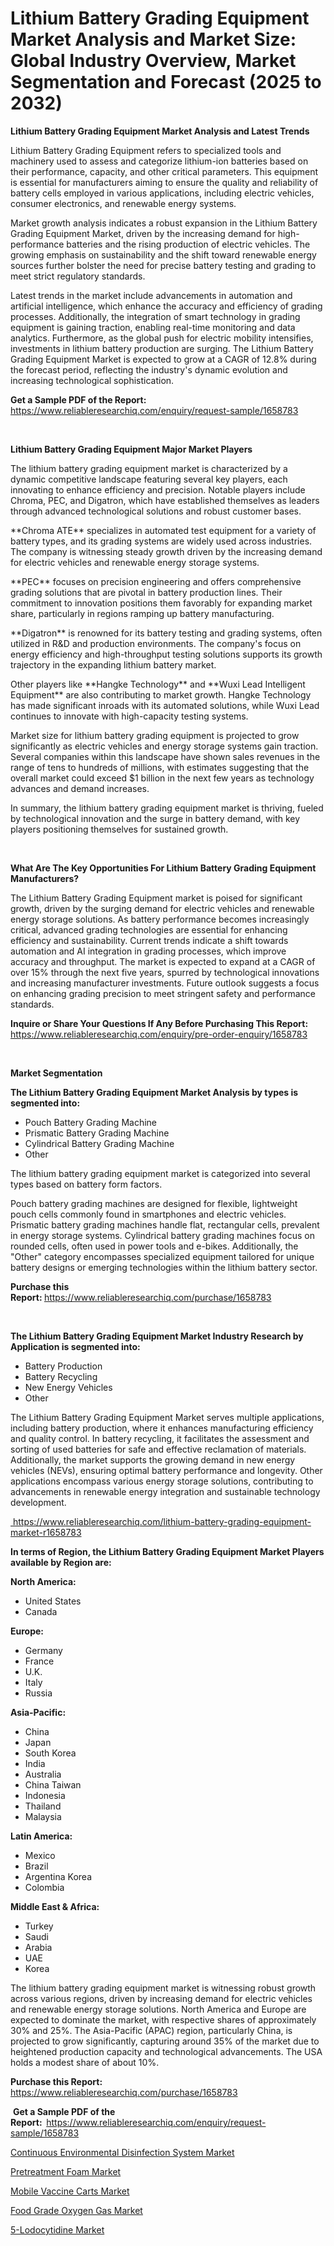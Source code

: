 <p><h1>Lithium Battery Grading Equipment Market Analysis and Market Size: Global Industry Overview, Market Segmentation and Forecast (2025 to 2032)</h1></p><p><strong>Lithium Battery Grading Equipment Market Analysis and Latest Trends</strong></p>
<p><p>Lithium Battery Grading Equipment refers to specialized tools and machinery used to assess and categorize lithium-ion batteries based on their performance, capacity, and other critical parameters. This equipment is essential for manufacturers aiming to ensure the quality and reliability of battery cells employed in various applications, including electric vehicles, consumer electronics, and renewable energy systems.</p><p>Market growth analysis indicates a robust expansion in the Lithium Battery Grading Equipment Market, driven by the increasing demand for high-performance batteries and the rising production of electric vehicles. The growing emphasis on sustainability and the shift toward renewable energy sources further bolster the need for precise battery testing and grading to meet strict regulatory standards.</p><p>Latest trends in the market include advancements in automation and artificial intelligence, which enhance the accuracy and efficiency of grading processes. Additionally, the integration of smart technology in grading equipment is gaining traction, enabling real-time monitoring and data analytics. Furthermore, as the global push for electric mobility intensifies, investments in lithium battery production are surging. The Lithium Battery Grading Equipment Market is expected to grow at a CAGR of 12.8% during the forecast period, reflecting the industry's dynamic evolution and increasing technological sophistication.</p></p>
<p><strong>Get a Sample PDF of the Report:&nbsp;</strong> <a href="https://www.reliableresearchiq.com/enquiry/request-sample/1658783?utm_campaign=1119&utm_medium=2&utm_source=Github&utm_content=ia&utm_term=23032025&utm_id=lithium-battery-grading-equipment">https://www.reliableresearchiq.com/enquiry/request-sample/1658783</a></p>
<p>&nbsp;</p>
<p><strong>Lithium Battery Grading Equipment Major Market Players</strong></p>
<p><p>The lithium battery grading equipment market is characterized by a dynamic competitive landscape featuring several key players, each innovating to enhance efficiency and precision. Notable players include Chroma, PEC, and Digatron, which have established themselves as leaders through advanced technological solutions and robust customer bases.</p><p>**Chroma ATE** specializes in automated test equipment for a variety of battery types, and its grading systems are widely used across industries. The company is witnessing steady growth driven by the increasing demand for electric vehicles and renewable energy storage systems.</p><p>**PEC** focuses on precision engineering and offers comprehensive grading solutions that are pivotal in battery production lines. Their commitment to innovation positions them favorably for expanding market share, particularly in regions ramping up battery manufacturing.</p><p>**Digatron** is renowned for its battery testing and grading systems, often utilized in R&D and production environments. The company's focus on energy efficiency and high-throughput testing solutions supports its growth trajectory in the expanding lithium battery market.</p><p>Other players like **Hangke Technology** and **Wuxi Lead Intelligent Equipment** are also contributing to market growth. Hangke Technology has made significant inroads with its automated solutions, while Wuxi Lead continues to innovate with high-capacity testing systems.</p><p>Market size for lithium battery grading equipment is projected to grow significantly as electric vehicles and energy storage systems gain traction. Several companies within this landscape have shown sales revenues in the range of tens to hundreds of millions, with estimates suggesting that the overall market could exceed $1 billion in the next few years as technology advances and demand increases.</p><p>In summary, the lithium battery grading equipment market is thriving, fueled by technological innovation and the surge in battery demand, with key players positioning themselves for sustained growth.</p></p>
<p>&nbsp;</p>
<p><strong>What Are The Key Opportunities For Lithium Battery Grading Equipment Manufacturers?</strong></p>
<p><p>The Lithium Battery Grading Equipment market is poised for significant growth, driven by the surging demand for electric vehicles and renewable energy storage solutions. As battery performance becomes increasingly critical, advanced grading technologies are essential for enhancing efficiency and sustainability. Current trends indicate a shift towards automation and AI integration in grading processes, which improve accuracy and throughput. The market is expected to expand at a CAGR of over 15% through the next five years, spurred by technological innovations and increasing manufacturer investments. Future outlook suggests a focus on enhancing grading precision to meet stringent safety and performance standards.</p></p>
<p><strong>Inquire or Share Your Questions If Any Before Purchasing This Report:</strong> <a href="https://www.reliableresearchiq.com/enquiry/pre-order-enquiry/1658783?utm_campaign=1119&utm_medium=2&utm_source=Github&utm_content=ia&utm_term=23032025&utm_id=lithium-battery-grading-equipment">https://www.reliableresearchiq.com/enquiry/pre-order-enquiry/1658783</a></p>
<p>&nbsp;</p>
<p><strong>Market Segmentation</strong></p>
<p><strong>The Lithium Battery Grading Equipment Market Analysis by types is segmented into:</strong></p>
<p><ul><li>Pouch Battery Grading Machine</li><li>Prismatic Battery Grading Machine</li><li>Cylindrical Battery Grading Machine</li><li>Other</li></ul></p>
<p><p>The lithium battery grading equipment market is categorized into several types based on battery form factors. </p><p>Pouch battery grading machines are designed for flexible, lightweight pouch cells commonly found in smartphones and electric vehicles. Prismatic battery grading machines handle flat, rectangular cells, prevalent in energy storage systems. Cylindrical battery grading machines focus on rounded cells, often used in power tools and e-bikes. Additionally, the "Other" category encompasses specialized equipment tailored for unique battery designs or emerging technologies within the lithium battery sector.</p></p>
<p><strong>Purchase this Report:&nbsp;</strong><a href="https://www.reliableresearchiq.com/purchase/1658783?utm_campaign=1119&utm_medium=2&utm_source=Github&utm_content=ia&utm_term=23032025&utm_id=lithium-battery-grading-equipment">https://www.reliableresearchiq.com/purchase/1658783</a></p>
<p>&nbsp;</p>
<p><strong>The Lithium Battery Grading Equipment Market Industry Research by Application is segmented into:</strong></p>
<p><ul><li>Battery Production</li><li>Battery Recycling</li><li>New Energy Vehicles</li><li>Other</li></ul></p>
<p><p>The Lithium Battery Grading Equipment Market serves multiple applications, including battery production, where it enhances manufacturing efficiency and quality control. In battery recycling, it facilitates the assessment and sorting of used batteries for safe and effective reclamation of materials. Additionally, the market supports the growing demand in new energy vehicles (NEVs), ensuring optimal battery performance and longevity. Other applications encompass various energy storage solutions, contributing to advancements in renewable energy integration and sustainable technology development.</p></p>
<p><a href="https://www.reliableresearchiq.com/lithium-battery-grading-equipment-market-r1658783?utm_campaign=1119&utm_medium=2&utm_source=Github&utm_content=ia&utm_term=23032025&utm_id=lithium-battery-grading-equipment">&nbsp;https://www.reliableresearchiq.com/lithium-battery-grading-equipment-market-r1658783</a></p>
<p><strong>In terms of Region, the Lithium Battery Grading Equipment Market Players available by Region are:</strong></p>
<p>
    <p> <strong> North America: </strong>
        <ul>
            <li>United States</li>
            <li>Canada</li>
        </ul>
        </p> 
    <p> <strong> Europe: </strong>
        <ul>
            <li>Germany</li>
            <li>France</li>
            <li>U.K.</li>
            <li>Italy</li>
            <li>Russia</li>
        </ul>
        </p> 
    <p> <strong> Asia-Pacific: </strong>
        <ul>
            <li>China</li>
            <li>Japan</li>
            <li>South Korea</li>
            <li>India</li>
            <li>Australia</li>
            <li>China Taiwan</li>
            <li>Indonesia</li>
            <li>Thailand</li>
            <li>Malaysia</li>
        </ul>
        </p> 
    <p> <strong> Latin America: </strong>
        <ul>
            <li>Mexico</li>
            <li>Brazil</li>
            <li>Argentina Korea</li>
            <li>Colombia</li>
        </ul>
        </p> 
    <p> <strong> Middle East & Africa: </strong>
        <ul>
            <li>Turkey</li>
            <li>Saudi</li>
            <li>Arabia</li>
            <li>UAE</li>
            <li>Korea</li>
        </ul>
    </p>
    </p>
<p><p>The lithium battery grading equipment market is witnessing robust growth across various regions, driven by increasing demand for electric vehicles and renewable energy storage solutions. North America and Europe are expected to dominate the market, with respective shares of approximately 30% and 25%. The Asia-Pacific (APAC) region, particularly China, is projected to grow significantly, capturing around 35% of the market due to heightened production capacity and technological advancements. The USA holds a modest share of about 10%.</p></p>
<p><strong>Purchase this Report: </strong><a href="https://www.reliableresearchiq.com/purchase/1658783?utm_campaign=1119&utm_medium=2&utm_source=Github&utm_content=ia&utm_term=23032025&utm_id=lithium-battery-grading-equipment">https://www.reliableresearchiq.com/purchase/1658783</a></p>
<p>&nbsp;<strong>Get a Sample PDF of the Report:&nbsp;&nbsp;</strong><a href="https://www.reliableresearchiq.com/enquiry/request-sample/1658783?utm_campaign=1119&utm_medium=2&utm_source=Github&utm_content=ia&utm_term=23032025&utm_id=lithium-battery-grading-equipment">https://www.reliableresearchiq.com/enquiry/request-sample/1658783</a></p>
<p><strong></strong></p>
<p><p><a href="https://github.com/mismannely/Market-Research-Report-List-1/blob/main/continuous-environmental-disinfection-system-market.md?utm_campaign=1119&utm_medium=2&utm_source=Github&utm_content=ia&utm_term=23032025&utm_id=lithium-battery-grading-equipment">Continuous Environmental Disinfection System Market</a></p><p><a href="https://github.com/myongfranzcs/Market-Research-Report-List-1/blob/main/pretreatment-foam-market.md?utm_campaign=1119&utm_medium=2&utm_source=Github&utm_content=ia&utm_term=23032025&utm_id=lithium-battery-grading-equipment">Pretreatment Foam Market</a></p><p><a href="https://github.com/lonanweaseh4/Market-Research-Report-List-1/blob/main/mobile-vaccine-carts-market.md?utm_campaign=1119&utm_medium=2&utm_source=Github&utm_content=ia&utm_term=23032025&utm_id=lithium-battery-grading-equipment">Mobile Vaccine Carts Market</a></p><p><a href="https://github.com/biandnikelrs/Market-Research-Report-List-1/blob/main/food-grade-oxygen-gas-market.md?utm_campaign=1119&utm_medium=2&utm_source=Github&utm_content=ia&utm_term=23032025&utm_id=lithium-battery-grading-equipment">Food Grade Oxygen Gas Market</a></p><p><a href="https://github.com/tentandyik/Market-Research-Report-List-1/blob/main/5-lodocytidine-market.md?utm_campaign=1119&utm_medium=2&utm_source=Github&utm_content=ia&utm_term=23032025&utm_id=lithium-battery-grading-equipment">5-Lodocytidine Market</a></p></p>